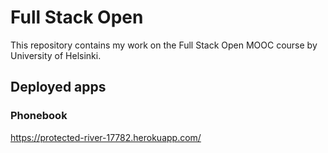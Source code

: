 # Full Stack Open
This repository contains my work on the Full Stack Open MOOC course by University of Helsinki.

## Deployed apps
### Phonebook
https://protected-river-17782.herokuapp.com/

